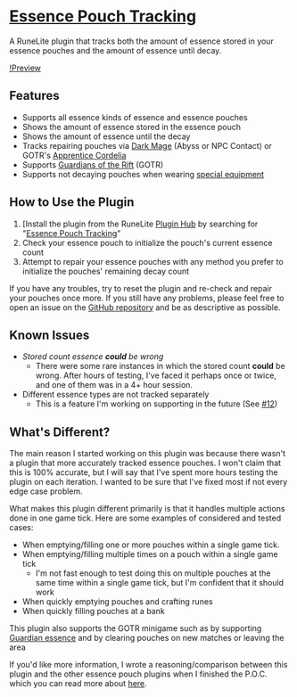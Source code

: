 # [Essence Pouch Tracking](https://runelite.net/plugin-hub/show/essence-pouch-tracking)

A RuneLite plugin that tracks both the amount of essence stored in your essence pouches and the amount of essence until decay.

[!Preview](https://github.com/user-attachments/assets/4e704127-92ea-4daf-976c-ae24dc29d8da)

## Features
- Supports all essence kinds of essence and essence pouches
- Shows the amount of essence stored in the essence pouch
- Shows the amount of essence until the decay
- Tracks repairing pouches via [Dark Mage](https://oldschool.runescape.wiki/w/Dark_Mage_(Abyss)) (Abyss or NPC Contact) or GOTR's [Apprentice Cordelia](https://oldschool.runescape.wiki/w/Apprentice_Cordelia#Raiments_of_the_Eye)
- Supports [Guardians of the Rift](https://oldschool.runescape.wiki/w/Guardians_of_the_Rift) (GOTR)
- Supports not decaying pouches when wearing [special equipment](https://oldschool.runescape.wiki/w/Essence_pouch#:~:text=Pouches%20degrade%20on,90%20Firemaking.)

## How to Use the Plugin
1. [Install the plugin from the RuneLite [Plugin Hub](https://runelite.net/plugin-hub/) by searching for "[Essence Pouch Tracking](https://runelite.net/plugin-hub/show/essence-pouch-tracking)"
2. Check your essence pouch to initialize the pouch's current essence count
3. Attempt to repair your essence pouches with any method you prefer to initialize the pouches' remaining decay count

If you have any troubles, try to reset the plugin and re-check and repair your pouches once more. If you still have any problems, please feel free to open an issue on the [GitHub repository](https://github.com/Infinitay/essence-pouch-tracking/issues?q=sort%3Aupdated-desc+is%3Aissue+is%3Aopen) and be as descriptive as possible.
## Known Issues

 - _Stored count essence **could** be wrong_
   - There were some rare instances in which the stored count **could** be wrong. After hours of testing, I've faced it perhaps once or twice, and one of them was in a 4+ hour session.
 - Different essence types are not tracked separately
   - This is a feature I'm working on supporting in the future (See [#12](https://github.com/Infinitay/essence-pouch-tracking/issues/12))

## What's Different?

The main reason I started working on this plugin was because there wasn't a plugin that more accurately tracked essence pouches. I won't claim that this is 100% accurate, but I will say that I've spent more hours testing the plugin on each iteration. I wanted to be sure that I've fixed most if not every edge case problem.

What makes this plugin different primarily is that it handles multiple actions done in one game tick. Here are some examples of considered and tested cases:

- When emptying/filling one or more pouches within a single game tick.
- When emptying/filling multiple times on a pouch within a single game tick
  - I'm not fast enough to test doing this on multiple pouches at the same time within a single game tick, but I'm confident that it should work
- When quickly emptying pouches and crafting runes
- When quickly filling pouches at a bank

This plugin also supports the GOTR minigame such as by supporting [Guardian essence](https://oldschool.runescape.wiki/w/Guardian_essence) and by clearing pouches on new matches or leaving the area

If you'd like more information, I wrote a reasoning/comparison between this plugin and the other essence pouch plugins when I finished the P.O.C. which you can read more about [here](https://gist.github.com/Infinitay/9ff647e746985d8d2e4ec8e3b183c33e).
